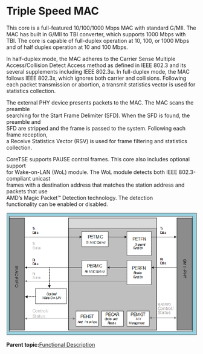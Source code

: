 # Triple Speed MAC

This core is a full-featured 10/100/1000 Mbps MAC with standard G/MII. The MAC has built in G/MII to TBI converter, which supports 1000 Mbps with TBI. The core is capable of full-duplex operation at 10, 100, or 1000 Mbps and of half duplex operation at 10 and 100 Mbps.

In half-duplex mode, the MAC adheres to the Carrier Sense Multiple Access/Collision Detect Access method as defined in IEEE 802.3 and its several supplements including IEEE 802.3u. In full-duplex mode, the MAC follows IEEE 802.3x, which ignores both carrier and collisions. Following each packet transmission or abortion, a transmit statistics vector is used for statistics collection.

The external PHY device presents packets to the MAC. The MAC scans the preamble<br /> searching for the Start Frame Delimiter \(SFD\). When the SFD is found, the preamble and<br /> SFD are stripped and the frame is passed to the system. Following each frame reception,<br /> a Receive Statistics Vector \(RSV\) is used for frame filtering and statistics<br /> collection.

CoreTSE supports PAUSE control frames. This core also includes optional support<br /> for Wake-on-LAN \(WoL\) module. The WoL module detects both IEEE 802.3-compliant unicast<br /> frames with a destination address that matches the station address and packets that use<br /> AMD’s Magic Packet™ Detection technology. The detection<br /> functionality can be enabled or disabled.

![](GUID-8B7A281B-41B1-48EE-80CE-B3D50F1A92F1-low.png "Triple Speed MAC Functional Block Diagram")

**Parent topic:**[Functional Description](GUID-1DF3649A-D1B6-4032-BF77-E072F8D8F7FC.md)

